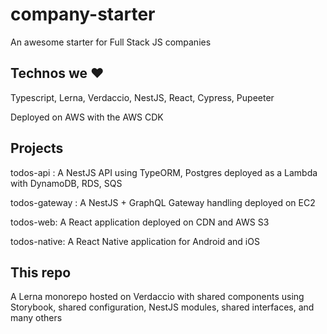 # company-starter
An awesome starter for Full Stack JS companies

## Technos we ❤️

Typescript, Lerna, Verdaccio, NestJS, React, Cypress, Pupeeter

Deployed on AWS with the AWS CDK

## Projects 

todos-api : A NestJS API using TypeORM, Postgres deployed as a Lambda with DynamoDB, RDS, SQS

todos-gateway : A NestJS + GraphQL Gateway handling deployed on EC2

todos-web: A React application deployed on CDN and AWS S3

todos-native: A React Native application for Android and iOS

## This repo

A Lerna monorepo hosted on Verdaccio with shared components using Storybook, shared configuration, NestJS modules, shared interfaces, and many others
